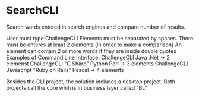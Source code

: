 # SearchCLI
Search words entered in search engines and compare number of results.

User must type ChallengeCLI <list of queries to search>
Elements must be separated by spaces.
There must be enteres at least 2 elements (in order to make a comparison)
An element can contain 2 or more words if they are inside double quotes
Examples of Command Line Interface:
  ChallengeCLI Java .Net     -> 2 elemenst
  ChallengeCLI "C Sharp" Python Perl    -> 3 elements
  ChallengeCLI Javascript "Ruby on Rails" Pascal   -> 4 elements
  
  Besides the CLI project, the solution includes a desktop project.
  Both projects call the core whih is in business layer called "BL"
  
